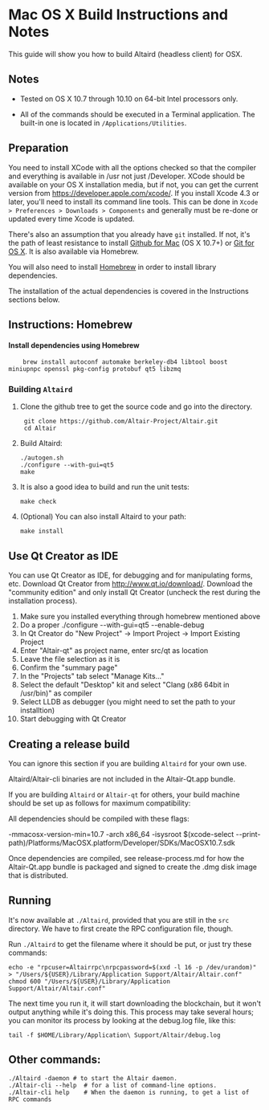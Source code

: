 Mac OS X Build Instructions and Notes
====================================
This guide will show you how to build Altaird (headless client) for OSX.

Notes
-----

* Tested on OS X 10.7 through 10.10 on 64-bit Intel processors only.

* All of the commands should be executed in a Terminal application. The
built-in one is located in `/Applications/Utilities`.

Preparation
-----------

You need to install XCode with all the options checked so that the compiler
and everything is available in /usr not just /Developer. XCode should be
available on your OS X installation media, but if not, you can get the
current version from https://developer.apple.com/xcode/. If you install
Xcode 4.3 or later, you'll need to install its command line tools. This can
be done in `Xcode > Preferences > Downloads > Components` and generally must
be re-done or updated every time Xcode is updated.

There's also an assumption that you already have `git` installed. If
not, it's the path of least resistance to install [Github for Mac](https://mac.github.com/)
(OS X 10.7+) or
[Git for OS X](https://code.google.com/p/git-osx-installer/). It is also
available via Homebrew.

You will also need to install [Homebrew](http://brew.sh) in order to install library
dependencies.

The installation of the actual dependencies is covered in the Instructions
sections below.

Instructions: Homebrew
----------------------

#### Install dependencies using Homebrew

        brew install autoconf automake berkeley-db4 libtool boost miniupnpc openssl pkg-config protobuf qt5 libzmq

### Building `Altaird`

1. Clone the github tree to get the source code and go into the directory.

        git clone https://github.com/Altair-Project/Altair.git
        cd Altair

2.  Build Altaird:

        ./autogen.sh
        ./configure --with-gui=qt5
        make

3.  It is also a good idea to build and run the unit tests:

        make check

4.  (Optional) You can also install Altaird to your path:

        make install

Use Qt Creator as IDE
------------------------
You can use Qt Creator as IDE, for debugging and for manipulating forms, etc.
Download Qt Creator from http://www.qt.io/download/. Download the "community edition" and only install Qt Creator (uncheck the rest during the installation process).

1. Make sure you installed everything through homebrew mentioned above
2. Do a proper ./configure --with-gui=qt5 --enable-debug
3. In Qt Creator do "New Project" -> Import Project -> Import Existing Project
4. Enter "Altair-qt" as project name, enter src/qt as location
5. Leave the file selection as it is
6. Confirm the "summary page"
7. In the "Projects" tab select "Manage Kits..."
8. Select the default "Desktop" kit and select "Clang (x86 64bit in /usr/bin)" as compiler
9. Select LLDB as debugger (you might need to set the path to your installtion)
10. Start debugging with Qt Creator

Creating a release build
------------------------
You can ignore this section if you are building `Altaird` for your own use.

Altaird/Altair-cli binaries are not included in the Altair-Qt.app bundle.

If you are building `Altaird` or `Altair-qt` for others, your build machine should be set up
as follows for maximum compatibility:

All dependencies should be compiled with these flags:

 -mmacosx-version-min=10.7
 -arch x86_64
 -isysroot $(xcode-select --print-path)/Platforms/MacOSX.platform/Developer/SDKs/MacOSX10.7.sdk

Once dependencies are compiled, see release-process.md for how the Altair-Qt.app
bundle is packaged and signed to create the .dmg disk image that is distributed.

Running
-------

It's now available at `./Altaird`, provided that you are still in the `src`
directory. We have to first create the RPC configuration file, though.

Run `./Altaird` to get the filename where it should be put, or just try these
commands:

    echo -e "rpcuser=Altairrpc\nrpcpassword=$(xxd -l 16 -p /dev/urandom)" > "/Users/${USER}/Library/Application Support/Altair/Altair.conf"
    chmod 600 "/Users/${USER}/Library/Application Support/Altair/Altair.conf"

The next time you run it, it will start downloading the blockchain, but it won't
output anything while it's doing this. This process may take several hours;
you can monitor its process by looking at the debug.log file, like this:

    tail -f $HOME/Library/Application\ Support/Altair/debug.log

Other commands:
-------

    ./Altaird -daemon # to start the Altair daemon.
    ./Altair-cli --help  # for a list of command-line options.
    ./Altair-cli help    # When the daemon is running, to get a list of RPC commands
